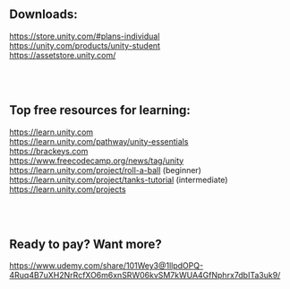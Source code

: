 <br>

## Downloads:

https://store.unity.com/#plans-individual \
https://unity.com/products/unity-student \
https://assetstore.unity.com/ 

<br>

<br>

## Top free resources for learning:

https://learn.unity.com \
https://learn.unity.com/pathway/unity-essentials \
https://brackeys.com \
https://www.freecodecamp.org/news/tag/unity \
https://learn.unity.com/project/roll-a-ball (beginner) \
https://learn.unity.com/project/tanks-tutorial (intermediate) \
https://learn.unity.com/projects 

<br>

<br>

## Ready to pay? Want more?

https://www.udemy.com/share/101Wey3@1llpdOPQ-4Ruq4B7uXH2NrRcfXO6m6xnSRW06kvSM7kWUA4GfNphrx7dbITa3uk9/

<br>
